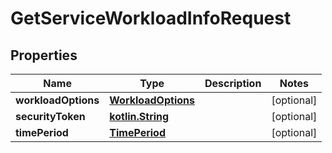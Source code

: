 # GetServiceWorkloadInfoRequest

## Properties
Name | Type | Description | Notes
------------ | ------------- | ------------- | -------------
**workloadOptions** | [**WorkloadOptions**](WorkloadOptions.md) |  |  [optional]
**securityToken** | [**kotlin.String**](.md) |  |  [optional]
**timePeriod** | [**TimePeriod**](TimePeriod.md) |  |  [optional]
